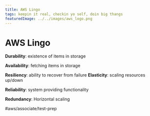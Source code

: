 ```yaml
---
title: AWS Lingo
tags: keepin it real, checkin yo self, doin big thangs
featuredImage: ../../images/aws_logo.png
---
```


# AWS Lingo

**Durability**: existence of items in storage

**Availability**: fetching items in storage

**Resiliency**: ability to recover from failure
**Elasticity**: scaling resources up/down

**Reliability**: system providing functionality

**Redundancy**: Horizontal scaling



#aws/associate/test-prep